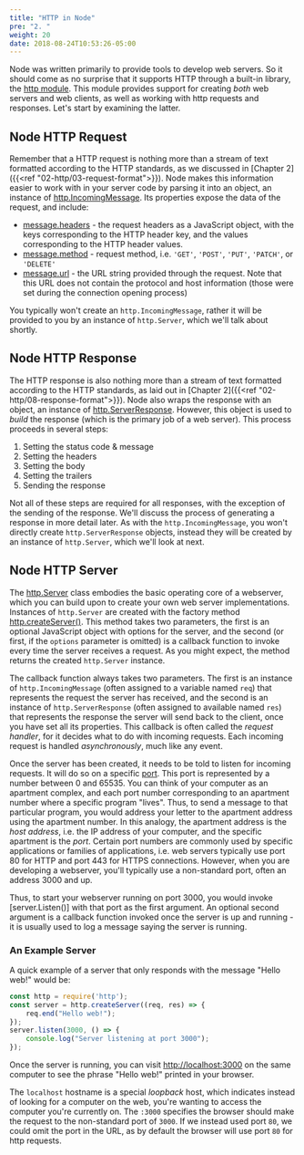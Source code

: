 ```yaml
---
title: "HTTP in Node"
pre: "2. "
weight: 20
date: 2018-08-24T10:53:26-05:00
---
```


Node was written primarily to provide tools to develop web servers.  So it should come as no surprise that it supports HTTP through a built-in library, the [http module](https://nodejs.org/api/http.html).  This module provides support for creating _both_ web servers and web clients, as well as working with http requests and responses.  Let's start by examining the latter.

## Node HTTP Request
Remember that a HTTP request is nothing more than a stream of text formatted according to the HTTP standards, as we discussed in [Chapter 2]({{<ref "02-http/03-request-format">}}).  Node makes this information easier to work with in your server code by parsing it into an object, an instance of [http.IncomingMessage](https://nodejs.org/api/http.html#http_class_http_incomingmessage).  Its properties expose the data of the request, and include:

* [message.headers](https://nodejs.org/api/http.html#http_message_headers) - the request headers as a JavaScript object, with the keys corresponding to the HTTP header key, and the values corresponding to the HTTP header values.
* [message.method](https://nodejs.org/api/http.html#http_message_method) - request method, i.e. `'GET'`, `'POST'`, `'PUT'`, `'PATCH'`, or `'DELETE'`
* [message.url](https://nodejs.org/api/http.html#http_message_url) - the URL string provided through the request.  Note that this URL does not contain the protocol and host information (those were set during the connection opening process)

You typically won't create an `http.IncomingMessage`, rather it will be provided to you by an instance of `http.Server`, which we'll talk about shortly.

## Node HTTP Response
The HTTP response is also nothing more than a stream of text formatted according to the HTTP standards, as laid out in [Chapter 2]({{<ref "02-http/08-response-format">}}).  Node also wraps the response with an object, an instance of [http.ServerResponse](https://nodejs.org/api/http.html#http_class_http_serverresponse).  However, this object is used to _build_ the response (which is the primary job of a web server).  This process proceeds in several steps:

1. Setting the status code & message
2. Setting the headers
3. Setting the body 
4. Setting the trailers
5. Sending the response

Not all of these steps are required for all responses, with the exception of the sending of the response.  We'll discuss the process of generating a response in more detail later.  As with the `http.IncomingMessage`, you won't directly create `http.ServerResponse` objects, instead they will be created by an instance of `http.Server`, which we'll look at next.

## Node HTTP Server
The [http.Server](https://nodejs.org/api/http.html#http_class_http_server) class embodies the basic operating core of a webserver, which you can build upon to create your own web server implementations.  Instances of `http.Server` are created with the factory method [http.createServer()](https://nodejs.org/api/http.html#http_http_createserver_options_requestlistener).  This method takes two parameters, the first is an optional JavaScript object with options for the server, and the second (or first, if the `options` parameter is omitted) is a callback function to invoke every time the server receives a request.  As you might expect, the method returns the created `http.Server` instance.

The callback function always takes two parameters.  The first is an instance of `http.IncomingMessage` (often assigned to a variable named `req`) that represents the request the server has received, and the second is an instance of `http.ServerResponse` (often assigned to available named `res`) that represents the response the server will send back to the client, once you have set all its properties.  This callback is often called the _request handler_, for it decides what to do with incoming requests.  Each incoming request is handled _asynchronously_, much like any event.

Once the server has been created, it needs to be told to listen for incoming requests.  It will do so on a specific [port](https://en.wikipedia.org/wiki/Port_(computer_networking)). This port is represented by a number between 0 and 65535.  You can think of your computer as an apartment complex, and each port number corresponding to an apartment number where a specific program "lives".  Thus, to send a message to that particular program, you would address your letter to the apartment address using the apartment number.  In this analogy, the apartment address is the _host address_, i.e. the IP address of your computer, and the specific apartment is the _port_.  Certain port numbers are commonly used by specific applications or families of applications, i.e. web servers typically use port 80 for HTTP and port 443 for HTTPS connections.  However, when you are developing a webserver, you'll typically use a non-standard port, often an address 3000 and up.  

Thus, to start your webserver running on port 3000, you would invoke [server.Listen()] with that port as the first argument.  An optional second argument is a callback function invoked once the server is up and running - it is usually used to log a message saying the server is running.

### An Example Server 
A quick example of a server that only responds with the message "Hello web!" would be:

```js
const http = require('http');
const server = http.createServer((req, res) => {
    req.end("Hello web!");
});
server.listen(3000, () => {
    console.log("Server listening at port 3000");
});
```

Once the server is running, you can visit [http://localhost:3000](http://localhost:3000) on the same computer to see the phrase "Hello web!" printed in your browser.

The `localhost` hostname is a special _loopback_ host, which indicates instead of looking for a computer on the web, you're wanting to access the computer you're currently on.  The `:3000` specifies the browser should make the request to the non-standard port of `3000`.  If we instead used port `80`, we could omit the port in the URL, as by default the browser will use port `80` for http requests.
